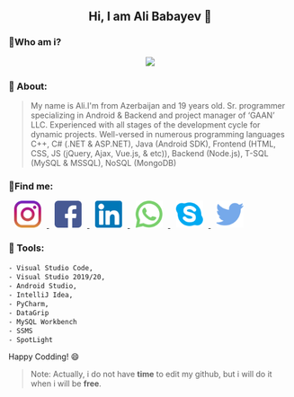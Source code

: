 ## <center> Hi, I am Ali Babayev :hugs: </center>

### :mag_right:Who am i?
<center>
<img src="https://media.giphy.com/media/QHE5gWI0QjqF2/giphy.gif">
</center>

### :rocket: About:
>My name is Ali.I'm from Azerbaijan and 19 years old. Sr. programmer specializing in Android & Backend and project manager of ‘GAAN’ LLC. Experienced with all stages of the development cycle for dynamic projects. Well-versed in numerous programming languages C++, C# (.NET & ASP.NET), Java (Android SDK), Frontend (HTML, CSS, JS (jQuery, Ajax, Vue.js, & etc)), Backend (Node.js), T-SQL (MySQL & MSSQL), NoSQL (MongoDB)
### :milky_way:Find me:
<p float="left">
	<a href="https://www.instagram.com/alibabayev0/">
	<img  src="https://github.com/alibabayev0/alibabayev0/blob/main/social_networks/instagram.png?raw=true" width="48" hspace="10"/>
	</a>
	<a href="https://facebook.com/alibabayev0">
		<img  src="https://github.com/alibabayev0/alibabayev0/blob/main/social_networks/facebook.png?raw=true" width="48" hspace="10"/>
	</a>
	<a href="https://linkedin.com/in/alibabayev0">
		<img  src="https://github.com/alibabayev0/alibabayev0/blob/main/social_networks/linkedin.png?raw=true" width="48" hspace="10"/>
	</a>
	<a href="https://www.google.com/search?sxsrf=ALeKk01Hp5lb8bqsm5NERWgkZAxLJfhK_Q%3A1611824694704&source=hp&ei=Nn4SYPSzKIWsa_Drh6AK&q=next+time+i+will+give+you+%29%29&oq=next+time+i+will+give+you+%29%29&gs_lcp=CgZwc3ktYWIQAzoECCMQJzoECAAQQzoICC4QxwEQowI6AggAOgoILhDHARCjAhBDOgIILjoHCAAQFBCHAjoFCAAQywE6BwgjEOoCECc6BAguEEM6DQguEMcBEKMCEEMQkwI6CgguEMcBEK8BEEM6CAguEMcBEK8BOgUILhCTAjoICCEQFhAdEB46BggAEA0QHjoFCCEQoAE6BwghEAoQoAFQ7gJYkTFgnjdoAnAAeAGAAcYCiAGJLZIBCDAuMzIuMi4xmAEAoAEBqgEHZ3dzLXdperABCg&sclient=psy-ab&ved=0ahUKEwj0pvbyor7uAhUF1hoKHfD1AaQQ4dUDCAc&uact=5">
		<img src="https://github.com/alibabayev0/alibabayev0/blob/main/social_networks/whatsapp.png?raw=true" width="48" hspace="10"/>
	</a>
	<a href="https://www.google.com/search?sxsrf=ALeKk01Hp5lb8bqsm5NERWgkZAxLJfhK_Q%3A1611824694704&source=hp&ei=Nn4SYPSzKIWsa_Drh6AK&q=next+time+i+will+give+you+%29%29&oq=next+time+i+will+give+you+%29%29&gs_lcp=CgZwc3ktYWIQAzoECCMQJzoECAAQQzoICC4QxwEQowI6AggAOgoILhDHARCjAhBDOgIILjoHCAAQFBCHAjoFCAAQywE6BwgjEOoCECc6BAguEEM6DQguEMcBEKMCEEMQkwI6CgguEMcBEK8BEEM6CAguEMcBEK8BOgUILhCTAjoICCEQFhAdEB46BggAEA0QHjoFCCEQoAE6BwghEAoQoAFQ7gJYkTFgnjdoAnAAeAGAAcYCiAGJLZIBCDAuMzIuMi4xmAEAoAEBqgEHZ3dzLXdperABCg&sclient=psy-ab&ved=0ahUKEwj0pvbyor7uAhUF1hoKHfD1AaQQ4dUDCAc&uact=5">
		<img  src="https://github.com/alibabayev0/alibabayev0/blob/main/social_networks/skype.png?raw=true" width="48" hspace="10"/>
	</a>
	<a href="https://www.google.com/search?sxsrf=ALeKk01Hp5lb8bqsm5NERWgkZAxLJfhK_Q%3A1611824694704&source=hp&ei=Nn4SYPSzKIWsa_Drh6AK&q=next+time+i+will+give+you+%29%29&oq=next+time+i+will+give+you+%29%29&gs_lcp=CgZwc3ktYWIQAzoECCMQJzoECAAQQzoICC4QxwEQowI6AggAOgoILhDHARCjAhBDOgIILjoHCAAQFBCHAjoFCAAQywE6BwgjEOoCECc6BAguEEM6DQguEMcBEKMCEEMQkwI6CgguEMcBEK8BEEM6CAguEMcBEK8BOgUILhCTAjoICCEQFhAdEB46BggAEA0QHjoFCCEQoAE6BwghEAoQoAFQ7gJYkTFgnjdoAnAAeAGAAcYCiAGJLZIBCDAuMzIuMi4xmAEAoAEBqgEHZ3dzLXdperABCg&sclient=psy-ab&ved=0ahUKEwj0pvbyor7uAhUF1hoKHfD1AaQQ4dUDCAc&uact=5">
		<img  src="https://github.com/alibabayev0/alibabayev0/blob/main/social_networks/twitter.png?raw=true" width="48" hspace="10"/>
	</a>
</p>

### :hammer: Tools:
```
- Visual Studio Code,
- Visual Studio 2019/20,
- Android Studio,
- IntelliJ Idea,
- PyCharm,
- DataGrip
- MySQL Workbench
- SSMS
- SpotLight
```
Happy Codding! :smile:
> Note: Actually, i do not have **time** to edit my github, but i will
> do it when i will be **free**.

